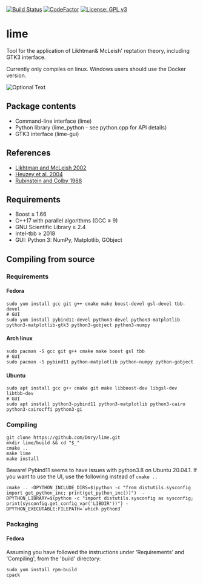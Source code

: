 [![Build Status](https://api.travis-ci.org/Dmry/lime.svg?branch=master)](https://travis-ci.org/Dmry/lime) [![CodeFactor](https://www.codefactor.io/repository/github/dmry/lime/badge/master)](https://www.codefactor.io/repository/github/dmry/lime/overview/master) [![License: GPL v3](https://img.shields.io/badge/License-GPLv3-blue.svg)](https://www.gnu.org/licenses/gpl-3.0)
 
# lime
Tool for the application of Likhtman&amp; McLeish' reptation theory, including GTK3 interface.

Currently only compiles on linux. Windows users should use the Docker version.

![Optional Text](../master/gui/screen_graphic.png)

## Package contents

* Command-line interface (lime)
* Python library (lime_python - see python.cpp for API details)
* GTK3 interface (lime-gui)

## References

* [Likhtman and McLeish 2002](https://doi.org/10.1021/ma0200219)
* [Heuzey et al. 2004](https://doi.org/10.1002/app.20881)
* [Rubinstein and Colby 1988](https://doi.org/10.1063/1.455620)

## Requirements

* Boost &ge; 1.66
* C++17 with parallel algorithms (GCC &ge; 9)
* GNU Scientific Library &ge; 2.4
* Intel-tbb &ge; 2018
* GUI: Python 3: NumPy, Matplotlib, GObject

## Compiling from source

### Requirements

#### Fedora
```
sudo yum install gcc git g++ cmake make boost-devel gsl-devel tbb-devel
# GUI
sudo yum install pybind11-devel python3-devel python3-matplotlib python3-matplotlib-gtk3 python3-gobject python3-numpy
```

#### Arch linux
```
sudo pacman -S gcc git g++ cmake make boost gsl tbb
# GUI
sudo pacman -S pybind11 python-matplotlib python-numpy python-gobject
```

#### Ubuntu
```
sudo apt install gcc g++ cmake git make libboost-dev libgsl-dev libtbb-dev
# GUI
sudo apt install python3-pybind11 python3-matplotlib python3-cairo python3-cairocffi python3-gi
```

### Compiling
```
git clone https://github.com/Dmry/lime.git
mkdir lime/build && cd "$_"
cmake ..
make lime
make install
```

Beware! Pybind11 seems to have issues with python3.8 on Ubuntu 20.04.1. If you want to use the UI, use the following instead of `cmake ..`
```
cmake .. -DPYTHON_INCLUDE_DIRS=$(python -c "from distutils.sysconfig import get_python_inc; print(get_python_inc())")  -DPYTHON_LIBRARY=$(python -c "import distutils.sysconfig as sysconfig; print(sysconfig.get_config_var('LIBDIR'))") -DPYTHON_EXECUTABLE:FILEPATH=`which python3`
```

### Packaging

#### Fedora
Assuming you have followed the instructions under 'Requirements' and 'Compiling', from the 'build' directory:
```
sudo yum install rpm-build
cpack
```
